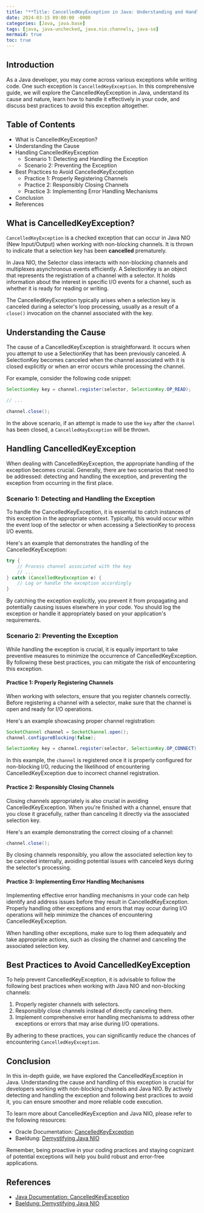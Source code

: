 ```yaml
---
title: "**Title: CancelledKeyException in Java: Understanding and Handling**"
date: 2024-03-15 09:00:00 -0000
categories: [Java, java.base]
tags: [java, java-unchecked, java.nio.channels, java-se]
mermaid: true
toc: true
---
```



## Introduction

As a Java developer, you may come across various exceptions while writing code. One such exception is `CancelledKeyException`. In this comprehensive guide, we will explore the CancelledKeyException in Java, understand its cause and nature, learn how to handle it effectively in your code, and discuss best practices to avoid this exception altogether.

## Table of Contents

- What is CancelledKeyException?
- Understanding the Cause
- Handling CancelledKeyException
  - Scenario 1: Detecting and Handling the Exception
  - Scenario 2: Preventing the Exception
- Best Practices to Avoid CancelledKeyException
  - Practice 1: Properly Registering Channels
  - Practice 2: Responsibly Closing Channels
  - Practice 3: Implementing Error Handling Mechanisms
- Conclusion
- References

## What is CancelledKeyException?

`CancelledKeyException` is a checked exception that can occur in Java NIO (New Input/Output) when working with non-blocking channels. It is thrown to indicate that a selection key has been **cancelled** prematurely. 

In Java NIO, the Selector class interacts with non-blocking channels and multiplexes asynchronous events efficiently. A SelectionKey is an object that represents the registration of a channel with a selector. It holds information about the interest in specific I/O events for a channel, such as whether it is ready for reading or writing.

The CancelledKeyException typically arises when a selection key is canceled during a selector's loop processing, usually as a result of a `close()` invocation on the channel associated with the key.

## Understanding the Cause

The cause of a CancelledKeyException is straightforward. It occurs when you attempt to use a SelectionKey that has been previously canceled. A SelectionKey becomes canceled when the channel associated with it is closed explicitly or when an error occurs while processing the channel.

For example, consider the following code snippet:

```java
SelectionKey key = channel.register(selector, SelectionKey.OP_READ);

// ...

channel.close();
```

In the above scenario, if an attempt is made to use the `key` after the `channel` has been closed, a `CancelledKeyException` will be thrown.

## Handling CancelledKeyException

When dealing with CancelledKeyException, the appropriate handling of the exception becomes crucial. Generally, there are two scenarios that need to be addressed: detecting and handling the exception, and preventing the exception from occurring in the first place.

### Scenario 1: Detecting and Handling the Exception

To handle the CancelledKeyException, it is essential to catch instances of this exception in the appropriate context. Typically, this would occur within the event loop of the selector or when accessing a SelectionKey to process I/O events.

Here's an example that demonstrates the handling of the CancelledKeyException:

```java
try {
    // Process channel associated with the key
    // ...
} catch (CancelledKeyException e) {
    // Log or handle the exception accordingly
}
```

By catching the exception explicitly, you prevent it from propagating and potentially causing issues elsewhere in your code. You should log the exception or handle it appropriately based on your application's requirements.

### Scenario 2: Preventing the Exception

While handling the exception is crucial, it is equally important to take preventive measures to minimize the occurrence of CancelledKeyException. By following these best practices, you can mitigate the risk of encountering this exception.

#### Practice 1: Properly Registering Channels

When working with selectors, ensure that you register channels correctly. Before registering a channel with a selector, make sure that the channel is open and ready for I/O operations.

Here's an example showcasing proper channel registration:

```java
SocketChannel channel = SocketChannel.open();
channel.configureBlocking(false);

SelectionKey key = channel.register(selector, SelectionKey.OP_CONNECT);
```

In this example, the `channel` is registered once it is properly configured for non-blocking I/O, reducing the likelihood of encountering CancelledKeyException due to incorrect channel registration.

#### Practice 2: Responsibly Closing Channels

Closing channels appropriately is also crucial in avoiding CancelledKeyException. When you're finished with a channel, ensure that you close it gracefully, rather than canceling it directly via the associated selection key.

Here's an example demonstrating the correct closing of a channel:

```java
channel.close();
```

By closing channels responsibly, you allow the associated selection key to be canceled internally, avoiding potential issues with canceled keys during the selector's processing.

#### Practice 3: Implementing Error Handling Mechanisms

Implementing effective error handling mechanisms in your code can help identify and address issues before they result in CancelledKeyException. Properly handling other exceptions and errors that may occur during I/O operations will help minimize the chances of encountering CancelledKeyException.

When handling other exceptions, make sure to log them adequately and take appropriate actions, such as closing the channel and canceling the associated selection key.

## Best Practices to Avoid CancelledKeyException

To help prevent CancelledKeyException, it is advisable to follow the following best practices when working with Java NIO and non-blocking channels:

1. Properly register channels with selectors.
2. Responsibly close channels instead of directly canceling them.
3. Implement comprehensive error handling mechanisms to address other exceptions or errors that may arise during I/O operations.

By adhering to these practices, you can significantly reduce the chances of encountering `CancelledKeyException`.

## Conclusion

In this in-depth guide, we have explored the CancelledKeyException in Java. Understanding the cause and handling of this exception is crucial for developers working with non-blocking channels and Java NIO. By actively detecting and handling the exception and following best practices to avoid it, you can ensure smoother and more reliable code execution.

To learn more about CancelledKeyException and Java NIO, please refer to the following resources:

- Oracle Documentation: [CancelledKeyException](https://docs.oracle.com/javase/10/docs/api/java/nio/channels/CancelledKeyException.html)
- Baeldung: [Demystifying Java NIO](https://www.baeldung.com/java-nio)

Remember, being proactive in your coding practices and staying cognizant of potential exceptions will help you build robust and error-free applications.

## References

- [Java Documentation: CancelledKeyException](https://docs.oracle.com/javase/10/docs/api/java/nio/channels/CancelledKeyException.html)
- [Baeldung: Demystifying Java NIO](https://www.baeldung.com/java-nio)